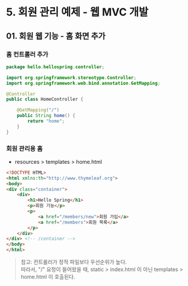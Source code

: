 # 5. 회원 관리 예제 - 웹 MVC 개발
## 01. 회원 웹 기능 - 홈 화면 추가
### 홈 컨트롤러 추가
```java
package hello.hellospring.controller;

import org.springframework.stereotype.Controller;
import org.springframework.web.bind.annotation.GetMapping;

@Controller
public class HomeController {

    @GetMapping("/")
    public String home() {
        return "home";
    }
}
```
### 회원 관리용 홈
- resources > templates > home.html
```html
<!DOCTYPE HTML>
<html xmlns:th="http://www.thymeleaf.org">
<body>
<div class="container">
    <div>
        <h1>Hello Spring</h1>
        <p>회원 기능</p>
        <p>
            <a href="/members/new">회원 가입</a>
            <a href="/members">회원 목록</a>
        </p>
    </div>
</div> <!-- /container -->
</body>
</html>
```
> 참고: 컨트롤러가 정적 파일보다 우선순위가 높다.   
> 따라서, "/" 요청이 들어왔을 때, static > index.html 이 아닌 templates > home.html 이 호출된다.
